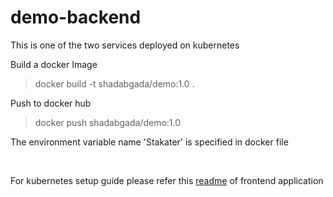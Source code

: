 # demo-backend

This is one of the two services deployed on kubernetes

Build a docker Image
> docker build -t shadabgada/demo:1.0 .

Push to docker hub
> docker push shadabgada/demo:1.0

The environment variable name 'Stakater' is specified in docker file

<br>

For kubernetes setup guide please refer this [readme](https://github.com/shadabgada/demo-frontend) of frontend application


